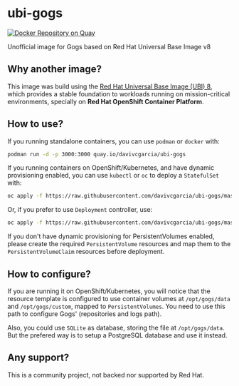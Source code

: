 # ubi-gogs
[![Docker Repository on Quay](https://quay.io/repository/davivcgarcia/ubi-gogs/status "Docker Repository on Quay")](https://quay.io/repository/davivcgarcia/ubi-gogs)

Unofficial image for Gogs based on Red Hat Universal Base Image v8

## Why another image?

This image was build using the [Red Hat Universal Base Image (UBI) 8](https://developers.redhat.com/products/rhel/ubi/), which provides a stable foundation to workloads running on mission-critical environments, specially on **Red Hat OpenShift Container Platform**.

## How to use?

If you running standalone containers, you can use `podman` or `docker` with:

```bash
podman run -d -p 3000:3000 quay.io/davivcgarcia/ubi-gogs
```

If you running containers on OpenShift/Kubernetes, and have dynamic provisioning enabled, you can use `kubectl` or `oc` to deploy a `StatefulSet` with:

```bash
oc apply -f https://raw.githubusercontent.com/davivcgarcia/ubi-gogs/master/resources/openshift-statefulset.yaml
```

Or, if you prefer to use `Deployment` controller, use:

```bash
oc apply -f https://raw.githubusercontent.com/davivcgarcia/ubi-gogs/master/resources/openshift-deployment.yaml
```

If you don't have dynamic provisioning for PersistentVolumes enabled, please create the required `PersistentVolume` resources and map them to the `PersistentVolumeClaim` resources before deployment.

## How to configure?

If you are running it on OpenShift/Kubernetes, you will notice that the resource template is configured to use container volumes at `/opt/gogs/data` and `/opt/gogs/custom`, mapped to `PersistentVolumes`. You need to use this path to configure Gogs' (repositories and logs path).

Also, you could use `SQLite` as database, storing the file at `/opt/gogs/data`. But the prefered way is to setup a PostgreSQL database and use it instead.

## Any support?

This is a community project, not backed nor supported by Red Hat.
